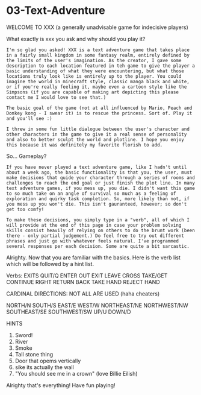 # 03-Text-Adventure
WELCOME TO XXX
(a generally unadvisable game for indecisive players)

What exactly is xxx you ask and why should you play it?

    I'm so glad you asked! XXX is a text adventure game that takes place in a fairly small kingdom in some fantasy realm, entirely defined by the limits of the user's imagination. As the creator, I gave some description to each location featured in teh game to give the player a basic understanding of what they were encountering, but what those locations truly look like is entirely up to the player. You could imagine the world in minecraft style, classic manga black and white, or if you're really feeling it, maybe even a cartoon style like the Simpsons (if you are capable of making art depicting this please contact me I would love to see that.) 

    The basic goal of the game (not at all influenced by Mario, Peach and Donkey kong - I swear it) is to rescue the princess. Sort of. Play it and you'll see :)

    I threw in some fun little dialogue between the user's character and other characters in the game to give it a real sense of personality and also to better sculpt the world and plotline. I hope you enjoy this because it was definitely my favorite florish to add.

So... Gameplay?

    If you have never played a text adventure game, like I hadn't until about a week ago, the basic functionality is that you, the user, must make decisions that guide your character through a series of rooms and challenges to reach the end goal or just finish the plot line. In many text adventure games, if you mess up, you die. I didn't want this game to so much take on an angle of survival so much as a feeling of exploration and quirky task completion. So, more likely than not, if you mess up you won't die. This isn't gauranteed, however; so don't get too comfy!

    To make these decisions, you simply type in a "verb", all of which I will provide at the end of this page in case your problem solving skills consist heavily of relying on others to do the brunt work (been there - only partial judgement.) Do feel free to try out different phrases and just go with whatever feels natural. I've programmed several responses per each decision. Some are quite a bit sarcastic.

Alrighty. Now that you are familiar with the basics. Here is the verb list which will be followed by a hint list.

Verbs:
EXITS
QUIT/Q
ENTER
OUT
EXIT
LEAVE
CROSS
TAKE/GET
CONTINUE
RIGHT
RETURN
BACK
TAKE HAND
REJECT HAND

CARDINAL DIRECTIONS: NOT ALL ARE USED (haha cheaters)

NORTH/N
SOUTH/S
EAST/E
WEST/W
NORTHEAST/NE
NORTHWEST/NW
SOUTHEAST/SE
SOUTHWEST/SW
UP/U
DOWN/D

HINTS
1. Sword!
2. River
3. Smoke
4. Tall stone thing
4. Door that opems vertically
5. sike its actually the wall
6. "You should see me in a crown" (love Billie Eilish)

Alrighty that's everything! Have fun playing!